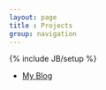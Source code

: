 ```yaml
---
layout: page
title : Projects
group: navigation
---
```

{% include JB/setup %}

- [My Blog](http://michaelchelen.net)

